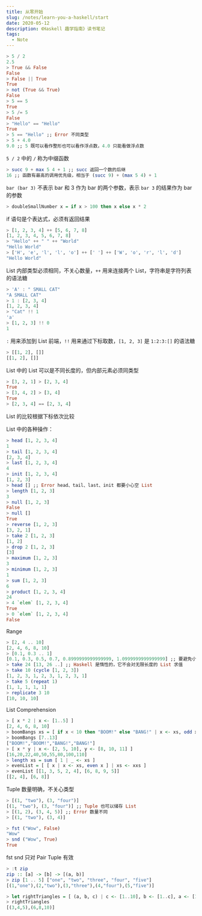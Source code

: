 ```yaml
---
title: 从零开始
slug: /notes/learn-you-a-haskell/start
date: 2020-05-12
description: 《Haskell 趣学指南》读书笔记
tags:
  - Note
---
```


```haskell
> 5 / 2
2.5
> True && False
False
> False || True
True
> not (True && True)
False
> 5 == 5
True
> 5 /= 5
False
> "Hello" == "Hello"
True
> 5 == "Hello" ;; Error 不同类型
> 5 + 4.0
9.0 ;; 5 既可以看作整形也可以看作浮点数，4.0 只能看做浮点数
```

`5 / 2` 中的 `/` 称为中缀函数

```haskell
> succ 9 + max 5 4 + 1 ;; succ 返回一个数的后继
16 ;; 函数有最高的调用优先级，相当于 (succ 9) + (max 5 4) + 1
```

`bar (bar 3)` 不表示 bar 和 3 作为 bar 的两个参数，表示 `bar 3` 的结果作为 bar 的参数

```haskell
> doubleSmallNumber x = if x > 100 then x else x * 2
```

if 语句是个表达式，必须有返回结果

```haskell
> [1, 2, 3, 4] ++ [5, 6, 7, 8]
[1, 2, 3, 4, 5, 6, 7, 8]
> "Hello" ++ " " ++ "World"
"Hello World"
> ['H', 'e', 'l', 'l', 'o'] ++ [' '] ++ ['W', 'o', 'r', 'l', 'd']
"Hello World"
```

List 内部类型必须相同，不关心数量，`++` 用来连接两个 List，字符串是字符列表的语法糖

```haskell
> 'A' : " SMALL CAT"
"A SMALL CAT"
> 1 : [2, 3, 4]
[1, 2, 3, 4]
> "Cat" !! 1
'a'
> [1, 2, 3] !! 0
1
```

`:` 用来添加到 List 前端，`!!` 用来通过下标取数，`[1, 2, 3]` 是 `1:2:3:[]` 的语法糖

```haskell
> [[1, 2], []]
[[1, 2], []]
```

List 中的 List 可以是不同长度的，但内部元素必须同类型

```haskell
> [3, 2, 1] > [2, 3, 4]
True
> [3, 4, 2] > [3, 4]
True
> [2, 3, 4] == [2, 3, 4]
```

List 的比较根据下标依次比较

List 中的各种操作：

```haskell
> head [1, 2, 3, 4]
1
> tail [1, 2, 3, 4]
[2, 3, 4]
> last [1, 2, 3, 4]
4
> init [1, 2, 3, 4]
[1, 2, 3]
> head [] ;; Error head、tail、last、init 都要小心空 List
> length [1, 2, 3]
3
> null [1, 2, 3]
False
> null []
True
> reverse [1, 2, 3]
[3, 2, 1]
> take 2 [1, 2, 3]
[1, 2]
> drop 2 [1, 2, 3]
[3]
> maximum [1, 2, 3]
3
> minimum [1, 2, 3]
1
> sum [1, 2, 3]
6
> product [1, 2, 3, 4]
24
> 4 `elem` [1, 2, 3, 4]
True
> 0 `elem` [1, 2, 3, 4]
False
```

Range

```haskell
> [2, 4 .. 10]
[2, 4, 6, 8, 10]
> [0.1, 0.3 .. 1]
[0.1, 0.3, 0.5, 0.7, 0.8999999999999999, 1.0999999999999999] ;; 要避免小数 Range
> take 24 [13, 26 ..] ;; Haskell 是惰性的，它不会对无限长度的 List 求值
> take 10 (cycle [1, 2, 3])
[1, 2, 3, 1, 2, 3, 1, 2, 3, 1]
> take 5 (repeat 1)
[1, 1, 1, 1, 1]
> replicate 3 10
[10, 10, 10]
```

List Comprehension

```haskell
> [ x * 2 | x <- [1..5] ]
[2, 4, 6, 8, 10]
> boomBangs xs = [ if x < 10 then "BOOM!" else "BANG!" | x <- xs, odd x]
> boomBangs [7..13]
["BOOM!","BOOM!","BANG!","BANG!"]
> [ x * y | x <- [2, 5, 10], y <- [8, 10, 11] ]
[16,20,22,40,50,55,80,100,110]
> length xs = sum [ 1 | _ <- xs ]
> evenList = [ [ x | x <- xs, even x ] | xs <- xxs ]
> evenList [[1, 3, 5, 2, 4], [6, 8, 9, 5]]
[[2, 4], [6, 8]]
```

Tuple 数量明确，不关心类型

```haskell
> [(1, "two"), (3, "four")]
[(1, "two"), (3, "four")] ;; Tuple 也可以储存 List
> [(1, 2), (3, 4, 5)] ;; Error 数量不同
> [(1, "two"), (3, 4)]
```

```haskell
> fst ("Wow", False)
"Wow"
> snd ("Wow", True)
True
```

fst snd 只对 Pair Tuple 有效

```haskell
> :t zip
zip :: [a] -> [b] -> [(a, b)]
> zip [1 .. 5] ["one", "two", "three", "four", "five"]
[(1,"one"),(2,"two"),(3,"three"),(4,"four"),(5,"five")]
```

```haskell
> let rightTriangles = [ (a, b, c) | c <- [1..10], b <- [1..c], a <- [1..b], a ^ 2 + b ^ 2 == c ^ 2 ]
> rightTriangles
[(3,4,5),(6,8,10)]
```
